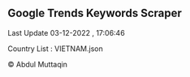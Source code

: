 

## Google Trends Keywords Scraper 
 
Last Update 03-12-2022 , 17:06:46

Country List :
VIETNAM.json



© Abdul Muttaqin 
